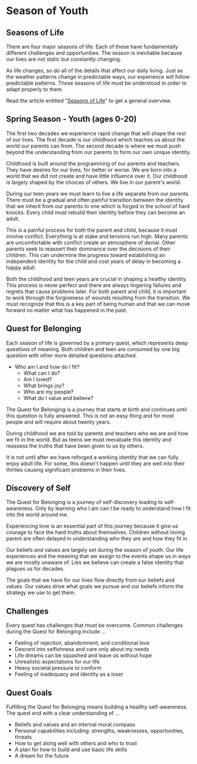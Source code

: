 # Season of Youth

## Seasons of Life

There are four major seasons of life.  Each of these have fundamentally different
challenges and opportunities.   The season is inevitable because our lives are
not static but constantly changing.

As life changes, so do all of the details that affect our daily living.  Just as
the weather patterns change in predictable ways, our experience will follow
predictable patterns.  These seasons of life must be understood in order to 
adapt properly to them.

Read the article entitled "[Seasons of Life](Seasons)" to get a general overview.


## Spring Season  - Youth (ages 0-20)


The first two decades we experience rapid change that will shape the rest of our
lives.  The first decade is our childhood which teaches us about the world our
parents can from.  The second decade is where we must push beyond the
understanding from our parents to form our own unique identity.

Childhood is built around the programming of our parents and teachers.  They
have desires for our lives, for better or worse.  We are born into a world that
we did not create and have little influence over it.  Our childhood is largely
shaped by the choices of others. We live in our parent's world.

During our teen years we must learn to live a life separate from our parents. 
There must be a gradual and often painful transition between the identity that
we inherit from our parents to one which is forged in the school of hard knocks.
 Every child must rebuild their identity before they can become an adult.

This is a painful process for both the parent and child, because it must involve
conflict.  Everything is at stake and tensions run high.  Many parents are
uncomfortable with conflict create an atmosphere of denial.  Other parents seek
to reassert their dominance over the decisions of their children.  This can
undermine the progress toward establishing an independent identity for the child
and cost years of delay in becoming a happy adult.

Both the childhood and teen years are crucial in shaping a healthy identity. 
This process is never perfect and there are always lingering failures and
regrets that cause problems later.  For both parent and child, it is important
to work through the forgiveness of wounds resulting from the transition.   We
must recognize that this is a key part of being human and that we can move
forward no matter what has happened in the past.


## Quest for Belonging


Each season of life is governed by a primary quest, which represents deep
questions of meaning.  Both children and teen are consumed by one big question
with other more detailed questions attached.

- Who am I and how do I fit?
    - What can I do?   
    - Am I loved?
    - What brings joy?
    - Who are my people?
    - What do I value and believe?

The Quest for Belonging is a journey that starts at birth and continues until
this question is fully answered.  This is not an easy thing and for most people
and will require about twenty years.

During childhood we are told by parents and teachers who we are and how we fit
in the world.  But as teens we must reevaluate this identity and reassess the
truths that have been given to us by others.

It is not until after we have reforged a working identity that we can fully
enjoy adult life. For some, this doesn't happen until they are well into their
thirties causing significant problems in their lives.


## Discovery of Self


The Quest for Belonging is a journey of self-discovery leading to
self-awareness.  Only by learning who I am can I be ready to understand how I
fit into the world around me.  

Experiencing love is an essential part of this journey because it give us
courage to face the hard truths about themselves.  Children without loving
parent are often delayed in understanding who they are and how they fit in.

Our beliefs and values are largely set during the season of youth.  Our life
experiences and the meaning that we assign to the events shape us in ways we are
mostly unaware of.  Lies we believe can create a false identity that plagues us
for decades.

The goals that we have for our lives flow directly from our beliefs and values. 
Our values drive what goals we pursue and our beliefs inform the strategy we use
to get them.


## Challenges

Every quest has challenges that must be overcome.  Common challenges during the
Quest for Belonging include ...

- Feeling of rejection, abandonment, and conditional love
- Descent into selfishness and care only about my needs
- Life dreams can be squashed and leave us without hope
- Unrealistic expectations for our life
- Heavy societal pressure to conform
- Feeling of inadequacy and identity as a loser


## Quest Goals

Fulfilling the Quest for Belonging means building a healthy self-awareness.  The
quest end with a clear understanding of ...

- Beliefs and values and an internal moral compass
- Personal capabilities including: strengths, weaknesses, opportunities, threats
- How to get along well with others and who to trust
- A plan for how to build and use basic life skills
- A dream for the future

